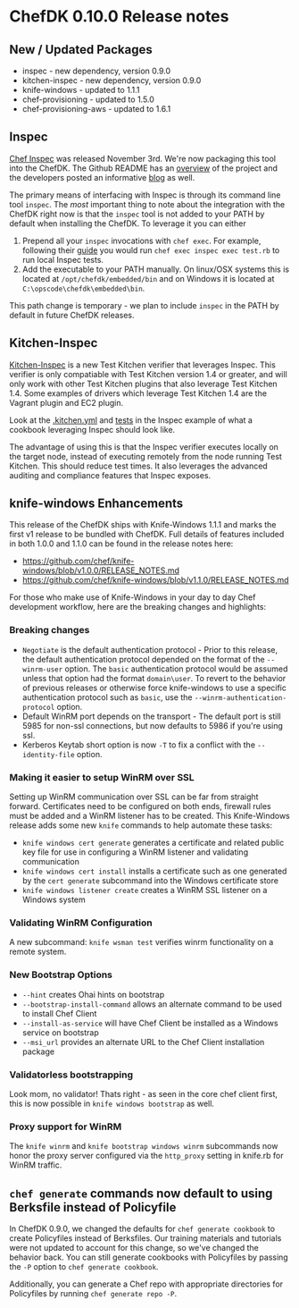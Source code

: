 # ChefDK 0.10.0 Release notes

## New / Updated Packages

* inspec - new dependency, version 0.9.0
* kitchen-inspec - new dependency, version 0.9.0
* knife-windows - updated to 1.1.1
* chef-provisioning - updated to 1.5.0
* chef-provisioning-aws - updated to 1.6.1

## Inspec

[Chef Inspec](https://www.chef.io/inspec/) was released November 3rd.  We're now packaging this tool into the ChefDK.  The Github README has an [overview](https://github.com/chef/inspec#what-is-inspec) of the project and the developers posted an informative [blog](https://www.chef.io/blog/2015/11/04/the-road-to-inspec/) as well.

The primary means of interfacing with Inspec is through its command line tool `inspec`.  The *most* important thing to note about the integration with the ChefDK right now is that the `inspec` tool is not added to your PATH by default when installing the ChefDK.  To leverage it you can either

1. Prepend all your `inspec` invocations with `chef exec`.  For example, following their [guide](https://github.com/chef/inspec#usage) you would run `chef exec inspec exec test.rb` to run local Inspec tests.
2. Add the executable to your PATH manually.  On linux/OSX systems this is located at `/opt/chefdk/embedded/bin` and on Windows it is located at `C:\opscode\chefdk\embedded\bin`.

This path change is temporary - we plan to include `inspec` in the PATH by default in future ChefDK releases.

## Kitchen-Inspec

[Kitchen-Inspec](https://github.com/chef/kitchen-inspec) is a new Test Kitchen verifier that leverages Inspec.  This verifier is only compatiable with Test Kitchen version 1.4 or greater, and will only work with other Test Kitchen plugins that also leverage Test Kitchen 1.4.  Some examples of drivers which leverage Test Kitchen 1.4 are the Vagrant plugin and EC2 plugin.

Look at the [.kitchen.yml](https://github.com/chef/inspec/blob/master/examples/test-kitchen/.kitchen.yml) and [tests](https://github.com/chef/inspec/tree/master/examples/test-kitchen/test/integration/default) in the Inspec example of what a cookbook leveraging Inspec should look like.

The advantage of using this is that the Inspec verifier executes locally on the target node, instead of executing remotely from the node running Test Kitchen. This should reduce test times.  It also leverages the advanced auditing and compliance features that Inspec exposes.

## knife-windows Enhancements
This release of the ChefDK ships with Knife-Windows 1.1.1 and marks the first v1 release to be bundled with ChefDK. Full details of features included in both 1.0.0 and 1.1.0 can be found in the release notes here:

- https://github.com/chef/knife-windows/blob/v1.0.0/RELEASE_NOTES.md
- https://github.com/chef/knife-windows/blob/v1.1.0/RELEASE_NOTES.md

For those who make use of Knife-Windows in your day to day Chef development workflow, here are the breaking changes and highlights:

### Breaking changes

* `Negotiate` is the default authentication protocol - Prior to this release, the default authentication protocol depended on the format of the `--winrm-user` option. The `basic` authentication protocol would be assumed unless that option had the format `domain\user`. To revert to the behavior of previous releases or otherwise force knife-windows to use a specific authentication protocol such as `basic`, use the `--winrm-authentication-protocol` option.
* Default WinRM port depends on the transport - The default port is still 5985 for non-ssl connections, but now defaults to 5986 if you're using ssl.
* Kerberos Keytab short option is now `-T` to fix a conflict with the `--identity-file` option.

### Making it easier to setup WinRM over SSL

Setting up WinRM communication over SSL can be far from straight forward. Certificates need to be configured on both ends, firewall rules must be added and a WinRM listener has to be created. This Knife-Windows release adds some new `knife` commands to help automate these tasks:

* `knife windows cert generate` generates a certificate and related public key file for use in configuring a WinRM listener and validating communication
* `knife windows cert install` installs a certificate such as one generated by the `cert generate` subcommand into the Windows certificate store
* `knife windows listener create` creates a WinRM SSL listener on a Windows system

### Validating WinRM Configuration
A new subcommand: `knife wsman test` verifies winrm functionality on a remote system.

### New Bootstrap Options
* `--hint` creates Ohai hints on bootstrap
* `--bootstrap-install-command` allows an alternate command to be used to install Chef Client
* `--install-as-service` will have Chef Client be installed as a Windows service on bootstrap
* `--msi_url` provides an alternate URL to the Chef Client installation package

### Validatorless bootstrapping
Look mom, no validator! Thats right - as seen in the core chef client first, this is now possible in `knife windows bootstrap` as well.

### Proxy support for WinRM
The `knife winrm` and `knife bootstrap windows winrm` subcommands now honor the proxy server configured via the `http_proxy` setting in knife.rb for WinRM traffic.

## `chef generate` commands now default to using Berksfile instead of Policyfile

In ChefDK 0.9.0, we changed the defaults for `chef generate cookbook` to
create Policyfiles instead of Berksfiles. Our training materials and
tutorials were not updated to account for this change, so we've changed
the behavior back. You can still generate cookbooks with Policyfiles by
passing the `-P` option to `chef generate cookbook`.

Additionally, you can generate a Chef repo with appropriate directories
for Policyfiles by running `chef generate repo -P`.
